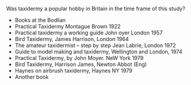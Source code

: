 Was taxidermy a popular hobby in Britain in the time frame of this study? 

* Books at the Bodlian
* Practical Taxidermy Montague Brown 1922
* Practical taxidermy a working guide John oyer London 1957
* Bird Taxidermy, James Harrison,  London 1964
* The amateur taxidermist – step by step Jean Labrie, London 1972
* Guide to model making and taxidermy, Wellington and London, 1974
* Practical Taxidermy, by John Moyer. NeW York 1979
* Bird Taxidermy, Harrison James, Newton Abbot (Eng)
* Haynes on airbrush taxidermy, Haynes NY 1979
* Another book

